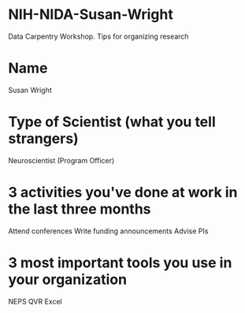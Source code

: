 # NIH-NIDA-Susan-Wright
Data Carpentry Workshop. Tips for organizing research

# Name
Susan Wright
# Type of Scientist (what you tell strangers)
Neuroscientist (Program Officer)
# 3 activities you've done at work in the last three months
Attend conferences
Write funding announcements
Advise PIs
# 3 most important tools you use in your organization
NEPS
QVR
Excel
